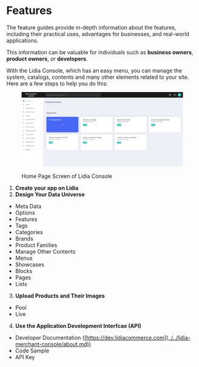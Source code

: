 # Features

The feature guides provide in-depth information about the features, including their practical uses, advantages for businesses, and real-world applications.

This information can be valuable for individuals such as **business owners**, **product owners**, or **developers**.

With the Lidia Console, which has an easy menu, you can manage the system, catalogs, contents and many other elements related to your site. Here are a few steps to help you do this:&#x20;

<figure><img src="../../.gitbook/assets/11.png" alt=""><figcaption><p>Home Page Screen of Lidia Console</p></figcaption></figure>

1. **Create your app on Lidia**&#x20;
2. **Design Your Data Universe**

* Meta Data
* Options
* Features
* Tags
* Categories
* Brands
* Product Families
* Manage Other Contents
* Menus
* Showcases
* Blocks
* Pages
* Lists

3. **Upload Products and Their Images**

* Pool
* Live

4. **Use the Application Development Interfcae (API)**

* Developer Documentation ([https://dev.lidiacommerce.com](../../lidia-merchant-console/about.md))
* Code Sample
* API Key
